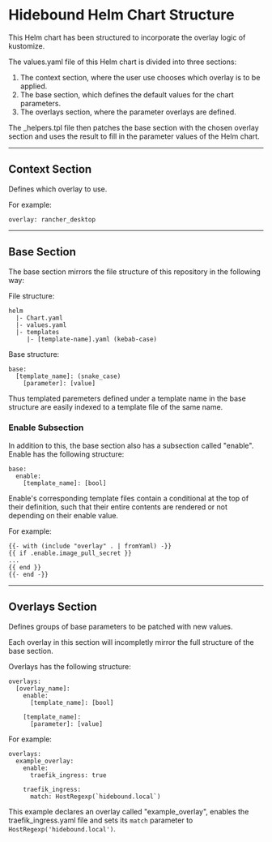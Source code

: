 # Hidebound Helm Chart Structure

This Helm chart has been structured to incorporate the overlay logic of
kustomize.

The values.yaml file of this Helm chart is divided into three sections:
1. The context section, where the user use chooses which overlay is to be
   applied.
2. The base section, which defines the default values for the chart parameters.
3. The overlays section, where the parameter overlays are defined.

The _helpers.tpl file then patches the base section with the chosen overlay section and uses the result to fill in the parameter values of the Helm chart.

---
## Context Section
Defines which overlay to use.

For example:
```
overlay: rancher_desktop
```

---
## Base Section
The base section mirrors the file structure of this repository in the following way:

File structure:
```
helm
  |- Chart.yaml
  |- values.yaml
  |- templates
     |- [template-name].yaml (kebab-case)
```

Base structure:
```
base:
  [template_name]: (snake_case)
    [parameter]: [value]
```

Thus templated paremeters defined under a template name in the base structure are easily indexed to a template file of the same name.

### Enable Subsection
In addition to this, the base section also has a subsection called "enable". Enable has the following structure:

```
base:
  enable:
    [template_name]: [bool]
```
Enable's corresponding template files contain a conditional at the top of their definition, such that their entire contents are rendered or not depending on their enable value.

For example:
```
{{- with (include "overlay" . | fromYaml) -}}
{{ if .enable.image_pull_secret }}
...
{{ end }}
{{- end -}}
```

---
## Overlays Section
Defines groups of base parameters to be patched with new values.

Each overlay in this section will incompletly mirror the full structure of the base section.

Overlays has the following structure:
```
overlays:
  [overlay_name]:
    enable:
      [template_name]: [bool]

    [template_name]:
      [parameter]: [value]
```

For example:
```
overlays:
  example_overlay:
    enable:
      traefik_ingress: true

    traefik_ingress:
      match: HostRegexp(`hidebound.local`)
```

This example declares an overlay called "example_overlay", enables the traefik_ingress.yaml file and sets its `match` parameter to `HostRegexp('hidebound.local')`.

